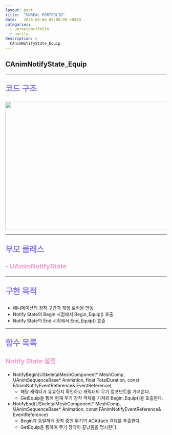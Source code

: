 ```yaml
---
layout: post
title:  "UNREAL PORTFOLIO"
date:   2025-06-04 09:00:00 +0900
categories:
  - unrealportfolio
  - norify
description: >
  CAnimNotifyState_Equip
---
```

## CAnimNotifyState_Equip

---

<p style = "color:#8f7cee; font-size:25px; font-weight:bold">
코드 구조
</p>

<img src = "/assets/img/unrealportfolio/CAnimNotifyState_Equip.png" width = "1000" height = "400">

---

<p style = "color:#8f7cee; font-size:25px; font-weight:bold">
부모 클래스
</p>

<p style = "color:#ed9ece; font-size:20px; font-weight:bold">
- UAnimNotifyState
</p>

---

<p style = "color:#8f7cee; font-size:25px; font-weight:bold">
구현 목적
</p>

- 애니메이션의 장착 구간과 게임 로직을 연동
- Notify State의 Begin 시점에서 Begin_Equip() 호출
- Notify State의 End 시점에서 End_Equip() 호출

---

<p style = "color:#8f7cee; font-size:25px; font-weight:bold">
함수 목록
</p>

<p style = "color:#ed9ece; font-size:20px; font-weight:bold">
Notify State 설정
</p>

- NotifyBegin(USkeletalMeshComponent* MeshComp, UAnimSequenceBase* Animation, float TotalDuration, const FAnimNotifyEventReference& EventReference)
  - 해당 캐릭터가 유효한지 확인하고 캐릭터의 무기 컴포넌트를 가져온다.
  - GetEquip을 통해 현재 무기 장착 객체를 가져와 Begin_Equip()을 호출한다.
- NotifyEnd(USkeletalMeshComponent* MeshComp, UAnimSequenceBase* Animation, const FAnimNotifyEventReference& EventReference)
  - Begin과 동일하게 장착 중인 무기의 ACAttach 객체를 추출한다.
  - GetEquip을 통하여 무기 장착이 끝났음을 명시한다.
